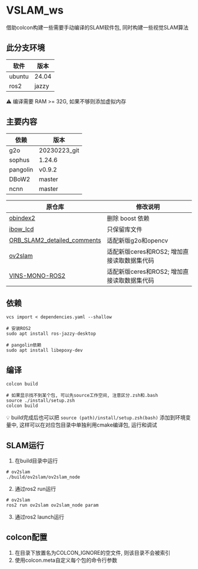 # VSLAM_ws
借助colcon构建一些需要手动编译的SLAM软件包, 同时构建一些视觉SLAM算法

## 此分支环境
| 软件      | 版本 |
| ----------- | ----------- |
| ubuntu      | 24.04       |
| ros2   | jazzy        |

⚠ 编译需要 RAM >= 32G, 如果不够则添加虚拟内存
## 主要内容
| 依赖      | 版本 |
| ----------- | ----------- |
| g2o      |   20230223_git     |
| sophus   |  1.24.6  |
| pangolin   |  v0.9.2  |
| DBoW2   |  master  |
| ncnn   |  master  |

| 原仓库      | 修改说明 |
| ----------- | ----------- |
| [obindex2](https://github.com/emiliofidalgo/obindex2)   |  删除 boost 依赖  |
| [ibow_lcd](https://github.com/emiliofidalgo/ibow-lcd)   |  只保留库文件  |
| [ORB_SLAM2_detailed_comments](https://github.com/electech6/ORB_SLAM2_detailed_comments)      | 适配新版g2o和opencv       |
| [ov2slam](https://github.com/ov2slam/ov2slam)   | 适配新版ceres和ROS2; 增加直接读取数据集代码   |
| [VINS-MONO-ROS2](https://github.com/dongbo19/VINS-MONO-ROS2)   | 适配新版ceres和ROS2; 增加直接读取数据集代码   |

## 依赖
```
vcs import < dependencies.yaml --shallow

# 安装ROS2
sudo apt install ros-jazzy-desktop

# pangolin依赖
sudo apt install libepoxy-dev 
```

## 编译
```
colcon build

# 如果显示找不到某个包, 可以先source工作空间, 注意区分.zsh和.bash
source ./install/setup.zsh
colcon build

```
💡 build完成后也可以把 ```source (path)/install/setup.zsh(bash)``` 添加到环境变量中, 这样可以在对应包目录中单独利用cmake编译包, 运行和调试

## SLAM运行
1. 在build目录中运行
```
# ov2slam
./build/ov2slam/ov2slam_node
```

2. 通过ros2 run运行
```
# ov2slam
ros2 run ov2slam ov2slam_node param
```
3. 通过ros2 launch运行

## colcon配置

1. 在目录下放置名为COLCON_IGNORE的空文件, 则该目录不会被索引
2. 使用colcon.meta自定义每个包的命令行参数
